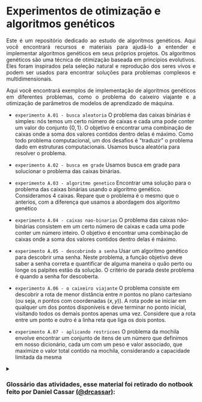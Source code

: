 # Experimentos de otimização e algoritmos genéticos
<p align="justify">
Este é um repositório dedicado ao estudo de algoritmos genéticos. Aqui você encontrará recursos e materiais para ajudá-lo a entender e implementar algoritmos genéticos em seus próprios projetos. Os algoritmos genéticos são uma técnica de otimização baseada em princípios evolutivos. Eles foram inspirados pela seleção natural e reprodução dos seres vivos e podem ser usados para encontrar soluções para problemas complexos e multidimensionais.
<p align="justify">
Aqui você encontrará exemplos de implementação de algoritmos genéticos em diferentes problemas, como o problema do caixeiro viajante e a otimização de parâmetros de modelos de aprendizado de máquina.

- `experimento A.01 - busca aleatoria`
O problema das caixas binárias é simples: nós temos um certo número de caixas e cada uma pode conter um valor do conjunto $\{0, 1\}$. O objetivo é encontrar uma combinação de caixas onde a soma dos valores contidos dentro delas é máximo. Como todo problema computacional, um dos desafios é "traduzir" o problema dado em estruturas computacionais. Usamos busca aleatória para resolver o problema.

- `experimento A.02 - busca em grade`
Usamos busca em grade para solucionar o problema das caixas binárias.


- `experimento A.03 - algoritmo genetico`
Encontrar uma solução para o problema das caixas binárias usando o algoritmo genético. Consideramos 4 caixas. Repare que o problema é o mesmo que o anterios, com a diferença que usamos a abordagem dos algoritmo genético


- `experimento A.04 - caixas nao-binarias`
O problema das caixas não-binárias consistem em um certo número de caixas e cada uma pode conter um número inteiro. O objetivo é encontrar uma combinação de caixas onde a soma dos valores contidos dentro delas é máximo.

- `experimento A.05 - descobrindo a senha`
Usar um algoritmo genético para descobrir uma senha. Neste problema, a função objetivo deve saber a senha correta e quantificar de alguma maneira o quão perto ou longe os palpites estão da solução. O critério de parada deste problema é quando a senha for descoberta.

- `experimento A.06 - o caixeiro viajante`
O problema consiste em descobrir a rota de menor distância entre $n$ pontos no plano cartesiano (ou seja, $n$ pontos com coordenadas $(x,y)$). A rota pode se iniciar em qualquer um dos pontos disponíveis e deve terminar no ponto inicial, visitando todos os demais pontos apenas uma vez. Considere que a rota entre um ponto e outro é a linha reta que liga os dois pontos.

- `experimento A.07 - aplicando restricoes`
O problema da mochila envolve encontrar um conjunto de itens de um número que definimos em nosso dicionário, cada um com um peso e valor associado, que maximize o valor total contido na mochila, considerando a capacidade limitada da mesma



<details><summary><h3><b>Glossário das atividades, esse material foi retirado do notbook feito por Daniel Cassar <a href="https://github.com/drcassar"> (@drcassar)</a>:</h3></b></summary>

-   `Indivíduo`: um candidato para a solução do problema;

-   `População`: um conjunto de candidatos para a solução do problema;

-   `Gene`: um parâmetro que pertence a um indivíduo;

-   `Cromossomo` ou `genótipo`: um conjunto de genes;

-   `Geração`: cada população em uma busca genética faz parte de uma geração. A primeira geração é geralmente formada por indivíduos aleatórios (sorteados dentro do espaço de busca). As gerações seguintes são formadas por seleção, cruzamento e mutação da geração anterior. Um dos critérios de parada possíveis para um algoritmo genético é o número máximo de gerações;

-   `Função de aptidão` ou `função objetivo` ou `função fitness`: uma função que recebe um indivíduo e retorna o seu valor de aptidão. Em um problema de otimização, nós buscamos encontrar soluções que minimizam ou maximizam o valor de aptidão;

-   `Seleção`: processo onde utilizamos o valor de aptidão dos indivíduos para selecionar quais irão passar seus genes para a geração seguinte;

-   `Cruzamento`: processo onde o material genético de indivíduos selecionados é misturado;

-   `Mutação`: processo onde os genes dos indivíduos selecionados têm uma chance de alterar seu valor. A mutação é o único processo capaz de introduzir informação nova ao pool genético após o sorteio aleatório da primeira geração;

-   `Hall da fama`: conjunto dos $n$ indivíduos que obtiveram os melhores valores de aptidão durante o processo de busca.
